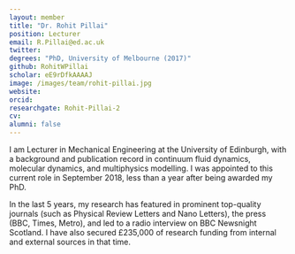```yaml
---
layout: member
title: "Dr. Rohit Pillai"
position: Lecturer
email: R.Pillai@ed.ac.uk
twitter: 
degrees: "PhD, University of Melbourne (2017)"
github: RohitWPillai
scholar: eE9rDfkAAAAJ
image: /images/team/rohit-pillai.jpg
website: 
orcid:
researchgate: Rohit-Pillai-2 	
cv: 	
alumni: false
---
```

I am Lecturer in Mechanical Engineering at the University of Edinburgh, with a background and publication record in continuum fluid dynamics, molecular dynamics, and multiphysics modelling. I was appointed to this current role in September 2018, less than a year after being awarded my PhD. 

In the last 5 years, my research has featured in prominent top-quality journals (such as Physical Review Letters and Nano Letters), the press (BBC, Times, Metro), and led to a radio interview on BBC Newsnight Scotland. I have also secured £235,000 of research funding from internal and external sources in that time.

